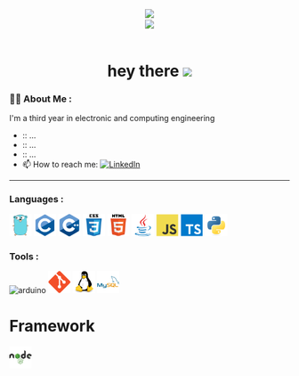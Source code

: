 <div id="header" align="center">
    <img src="https://media.giphy.com/media/M9gbBd9nbDrOTu1Mqx/giphy.gif" width="100"/>
    <div id="badges">
        <a href="https://www.linkedin.com/in/julien-guitter-783561236/">
            <img src="https://img.shields.io/badge/LinkedIn-blue?logo=linkedin&logoColor=white&style=for-the-badge">
        </a>
    </div>
    <img src="https://komarev.com/ghpvc/?username=JulienGuitter&style=flat-square&color=blue" alt=""/>
    <h1>
        hey there
        <img src="https://media.giphy.com/media/hvRJCLFzcasrR4ia7z/giphy.gif" width="30px"/>
    </h1>
</div>

### :man_technologist: About Me :

I'm a third year in electronic and computing engineering
- :: ...
- :: ...
- :: ...
- :mailbox: How to reach me: [![LinkedIn](https://img.shields.io/badge/-Julien_Guitter-blue?logo=linkedin&logoColor=white&style=flat)](https://www.linkedin.com/in/julien-guitter-783561236/)

---

### Languages :
<p align="left">
    <img src="https://raw.githubusercontent.com/devicons/devicon/master/icons/go/go-original.svg" alt="go" width="40" height="40"/>
    <img src="https://raw.githubusercontent.com/devicons/devicon/master/icons/c/c-original.svg" alt="c" width="40" height="40"/>
    <img src="https://raw.githubusercontent.com/devicons/devicon/master/icons/cplusplus/cplusplus-original.svg" alt="cplusplus" width="40" height="40"/>
    <img src="https://raw.githubusercontent.com/devicons/devicon/master/icons/css3/css3-original-wordmark.svg" alt="css3" width="40" height="40"/>
     <img src="https://raw.githubusercontent.com/devicons/devicon/master/icons/html5/html5-original-wordmark.svg" alt="html5" width="40" height="40"/>
     <img src="https://raw.githubusercontent.com/devicons/devicon/master/icons/java/java-original.svg" alt="java" width="40" height="40"/>
     <img src="https://raw.githubusercontent.com/devicons/devicon/master/icons/javascript/javascript-original.svg" alt="javascript" width="40" height="40"/>
     <img src="https://raw.githubusercontent.com/devicons/devicon/master/icons/typescript/typescript-original.svg" alt="typescript" width="40" height="40"/>
     <img src="https://raw.githubusercontent.com/devicons/devicon/master/icons/python/python-original.svg" alt="python" width="40" height="40"/>
<p>


### Tools :
<p align="left">
    <img src="https://cdn.worldvectorlogo.com/logos/arduino-1.svg" alt="arduino" width="40" height="40"/>
    <img src="https://github.com/devicons/devicon/blob/master/icons/git/git-original.svg" alt="Git" width="40" height="40"/>
    <img src="https://raw.githubusercontent.com/devicons/devicon/master/icons/linux/linux-original.svg" alt="linux" width="40" height="40"/>
    <img src="https://raw.githubusercontent.com/devicons/devicon/master/icons/mysql/mysql-original-wordmark.svg" alt="mysql" width="40" height="40"/>
</p>


# Framework
<p align="left">
    <img src="https://raw.githubusercontent.com/devicons/devicon/master/icons/nodejs/nodejs-original-wordmark.svg" alt="nodejs" width="40" height="40"/>
</p>